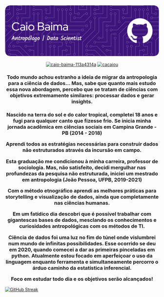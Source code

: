 
![Header](./github-header-image.png)

<p align="center">
<a href="https://linkedin.com/in/caio-baima-113a4314a" target="blank"><img align="center" src="https://raw.githubusercontent.com/rahuldkjain/github-profile-readme-generator/master/src/images/icons/Social/linked-in-alt.svg" alt="caio-baima-113a4314a" height="30" width="40" /></a>
<a href="https://instagram.com/cacaiou" target="blank"><img align="center" src="https://raw.githubusercontent.com/rahuldkjain/github-profile-readme-generator/master/src/images/icons/Social/instagram.svg" alt="cacaiou" height="30" width="40" /></a>
</p>



<h3 align="center">
Todo mundo achou estranho a ideia de migrar da antropologia para a ciência de dados... Mas, sabe que quanto mais estudo essa nova abordagem, percebo que se tratam de ciências com objetivos extremamente similares: processar dados e gerar insights.
</h3>

<h3 align="center">
Nascido na terra do sol e do calor tropical, completei 18 anos e fugi para qualquer canto que fizesse frio. Se inicia minha jornada acadêmica em ciências sociais em Campina Grande - PB (2014 - 2018)

Aprendi todos as estratégias necessárias para construir dados não estruturados através da incursão em campo.

Esta graduação me condicionou à minha carreira, professor de sociologia. Mas, não satisfeito, decidi mergulhar nas profundezas da pesquisa não estruturada, iniciei um mestrado em antropologia (João Pessoa, UFPB, 2019-2021)

Com o método etnográfico aprendi as melhores práticas para storytelling e visualização de dados, ainda que completamente nas ciências humanas.

Em um fatídico dia descobri que é possível trabalhar com gigantescas bases de dados, mesclando os conhecimentos e curiosidades antropológicas com os métodos de TI.

Ciência de dados foi uma luz no fim do túnel onde vislumbrei num mundo de infinitas possibilidades. Esse ocorrido se deu em 2020, quando comecei a dar as primeiras pinceladas em python. Atualmente estou focado em aperfeiçoar o uso da linguagem enquanto ferramenta e simultaneamente percorro o árduo caminho da estatística inferencial.


Foco em estudar todo dia e os objetivos serão alcançados!
</h3>



[![GitHub Streak](https://streak-stats.demolab.com?user=BaimaCaio&theme=midnight-purple&hide_border=true&locale=pt_BR&date_format=j%2Fn%5B%2FY%5D)](https://git.io/streak-stats)
 
